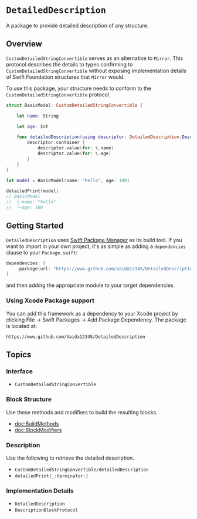 # ``DetailedDescription``

A package to provide detailed description of any structure.

## Overview

``CustomDetailedStringConvertible`` serves as an alternative to `Mirror`. This protocol describes the details to types confirming to ``CustomDetailedStringConvertible`` without exposing implementation details of Swift Foundation structures that `Mirror` would.

To use this package, your structure needs to conform to the ``CustomDetailedStringConvertible`` protocol.

```swift
struct BasicModel: CustomDetailedStringConvertible {

    let name: String

    let age: Int

    func detailedDescription(using descriptor: DetailedDescription.Descriptor<BasicModel>) -> any DescriptionBlockProtocol {
        descriptor.container {
            descriptor.value(for: \.name)
            descriptor.value(for: \.age)
        }
    }
}

let model = BasicModel(name: "hello", age: 100)

detailedPrint(model)
// BasicModel
//  ├─name: "hello"
//  ╰─age: 100
```

## Getting Started

`DetailedDescription` uses [Swift Package Manager](https://www.swift.org/documentation/package-manager/) as its build tool. If you want to import in your own project, it's as simple as adding a `dependencies` clause to your `Package.swift`:
```swift
dependencies: [
    .package(url: "https://www.github.com/Vaida12345/DetailedDescription", branch: "main")
]
```
and then adding the appropriate module to your target dependencies.

### Using Xcode Package support

You can add this framework as a dependency to your Xcode project by clicking File -> Swift Packages -> Add Package Dependency. The package is located at:
```
https://www.github.com/Vaida12345/DetailedDescription
```

## Topics

### Interface

- ``CustomDetailedStringConvertible``

### Block Structure
Use these methods and modifiers to build the resulting blocks.

- <doc:BuildMethods>
- <doc:BlockModifiers>


### Description
Use the following to retrieve the detailed description.
- ``CustomDetailedStringConvertible/detailedDescription``
- ``detailedPrint(_:terminator:)``


### Implementation Details
- ``DetailedDescription``
- ``DescriptionBlockProtocol``
